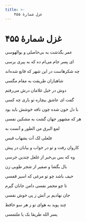 ```yaml
---
title: >-
    غزل شمارهٔ ۴۵۵
---
```

# غزل شمارهٔ ۴۵۵

<div class="b" id="bn1"><div class="m1"><p>عمر بگذشت به بی‌حاصلی و بوالهوسی</p></div>
<div class="m2"><p>ای پسر جام می‌ام ده که به پیری برسی</p></div></div>
<div class="b" id="bn2"><div class="m1"><p>چه شکرهاست در این شهر که قانع شده‌اند</p></div>
<div class="m2"><p>شاهبازان طریقت به مقام مگسی</p></div></div>
<div class="b" id="bn3"><div class="m1"><p>دوش در خیل غلامان درش می‌رفتم</p></div>
<div class="m2"><p>گفت ای عاشق بیچاره تو باری چه کسی</p></div></div>
<div class="b" id="bn4"><div class="m1"><p>با دل خون شده چون نافه خوشش باید بود</p></div>
<div class="m2"><p>هر که مشهور جهان گشت به مشکین نفسی</p></div></div>
<div class="b" id="bn5"><div class="m1"><p>لمع البرق من الطور و آنست به</p></div>
<div class="m2"><p>فلعلی لک آت بشهاب قبس</p></div></div>
<div class="b" id="bn6"><div class="m1"><p>کاروان رفت و تو در خواب و بیابان در پیش</p></div>
<div class="m2"><p>وه که بس بی‌خبر از غلغل چندین جرسی</p></div></div>
<div class="b" id="bn7"><div class="m1"><p>بال بگشا و صفیر از شجر طوبی زن</p></div>
<div class="m2"><p>حیف باشد چو تو مرغی که اسیر قفسی</p></div></div>
<div class="b" id="bn8"><div class="m1"><p>تا چو مجمر نفسی دامن جانان گیرم</p></div>
<div class="m2"><p>جان نهادیم بر آتش ز پی خوش نفسی</p></div></div>
<div class="b" id="bn9"><div class="m1"><p>چند پوید به هوای تو ز هر سو حافظ</p></div>
<div class="m2"><p>یسر الله طریقا بک یا ملتمسی</p></div></div>
